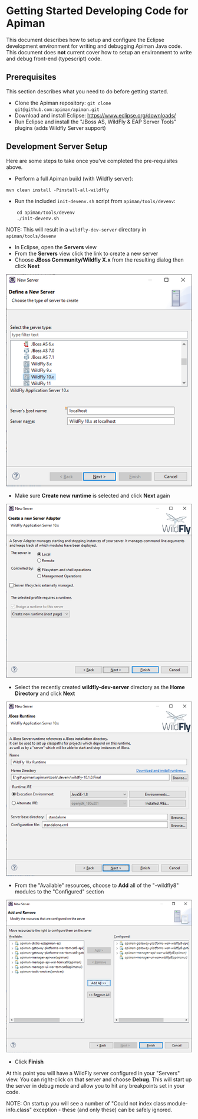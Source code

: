 # Getting Started Developing Code for Apiman

This document describes how to setup and configure the Eclipse development environment for writing
and debugging Apiman Java code.  This document does **not** current cover how to setup an environment
to write and debug front-end (typescript) code.

## Prerequisites

This section describes what you need to do before getting started.

* Clone the Apiman repository: `git clone git@github.com:apiman/apiman.git`
* Download and install Eclipse: https://www.eclipse.org/downloads/
* Run Eclipse and install the "JBoss AS, WildFly & EAP Server Tools" plugins (adds Wildfly Server support)

## Development Server Setup

Here are some steps to take once you've completed the pre-requisites above.

* Perform a full Apiman build (with Wildfly server):

```
mvn clean install -Pinstall-all-wildfly
```

* Run the included `init-devenv.sh` script from `apiman/tools/devenv`:

```
    cd apiman/tools/devenv
    ./init-devenv.sh
```

NOTE: This will result in a `wildfly-dev-server` directory in `apiman/tools/devenv`

* In Eclipse, open the **Servers** view
* From the **Servers** view click the link to create a new server
* Choose **JBoss Community/Wildfly X.x** from the resulting dialog then click **Next**

![New Server Page 1](_images/newserver-1.png)

* Make sure **Create new runtime** is selected and click **Next** again

![New Server Page 2](_images/newserver-2.png)

* Select the recently created **wildfly-dev-server** directory as the **Home Directory** and click **Next**

![New Server Page 3](_images/newserver-3.png)

* From the "Available" resources, choose to **Add** all of the "-wildfly8" modules to the "Configured" section

![New Server Page 4](_images/newserver-4.png)

* Click **Finish**

At this point you will have a WildFly server configured in your "Servers" view.  You can right-click on that
server and choose **Debug**.  This will start up the server in debug mode and allow you to hit any breakpoints
set in your code.

NOTE: On startup you will see a number of "Could not index class module-info.class" exception - these
(and only these) can be safely ignored.


